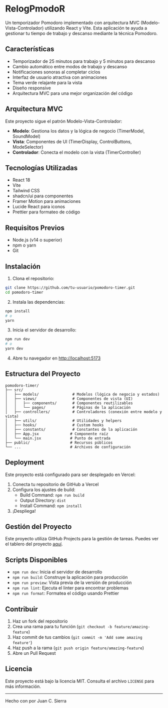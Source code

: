 # RelogPmodoR
Un temporizador Pomodoro implementado con arquitectura MVC (Modelo-Vista-Controlador) utilizando React y Vite. Esta aplicación te ayuda a gestionar tu tiempo de trabajo y descanso mediante la técnica Pomodoro.

## Características

- Temporizador de 25 minutos para trabajo y 5 minutos para descanso
- Cambio automático entre modos de trabajo y descanso
- Notificaciones sonoras al completar ciclos
- Interfaz de usuario atractiva con animaciones
- Tema verde relajante para la vista
- Diseño responsive
- Arquitectura MVC para una mejor organización del código

## Arquitectura MVC

Este proyecto sigue el patrón Modelo-Vista-Controlador:

- **Modelo**: Gestiona los datos y la lógica de negocio (TimerModel, SoundModel)
- **Vista**: Componentes de UI (TimerDisplay, ControlButtons, ModeSelector)
- **Controlador**: Conecta el modelo con la vista (TimerController)

## Tecnologías Utilizadas

- React 18
- Vite
- Tailwind CSS
- shadcn/ui para componentes
- Framer Motion para animaciones
- Lucide React para iconos
- Prettier para formateo de código

## Requisitos Previos

- Node.js (v14 o superior)
- npm o yarn
- Git

## Instalación

1. Clona el repositorio:
```bash
git clone https://github.com/tu-usuario/pomodoro-timer.git
cd pomodoro-timer
```

2. Instala las dependencias:
```bash
npm install
# o
yarn
```

3. Inicia el servidor de desarrollo:
```bash
npm run dev
# o
yarn dev
```

4. Abre tu navegador en [http://localhost:5173](http://localhost:5173)

## Estructura del Proyecto

```
pomodoro-timer/
├── src/
│   ├── models/               # Modelos (lógica de negocio y estados)
│   ├── views/                # Componentes de vista (UI)
│   │   ├── components/       # Componentes reutilizables
│   │   └── pages/            # Páginas de la aplicación
│   ├── controllers/          # Controladores (conexión entre modelo y vista)
│   ├── utils/                # Utilidades y helpers
│   ├── hooks/                # Custom hooks
│   ├── constants/            # Constantes de la aplicación
│   ├── App.jsx              # Componente raíz
│   └── main.jsx             # Punto de entrada
├── public/                  # Recursos públicos
└── ...                      # Archivos de configuración
```

## Deployment

Este proyecto está configurado para ser desplegado en Vercel:

1. Conecta tu repositorio de GitHub a Vercel
2. Configura los ajustes de build:
   - Build Command: `npm run build`
   - Output Directory: `dist`
   - Install Command: `npm install`
3. ¡Despliega!

## Gestión del Proyecto

Este proyecto utiliza GitHub Projects para la gestión de tareas. Puedes ver el tablero del proyecto [aquí](https://github.com/tu-usuario/pomodoro-timer/projects/1).

## Scripts Disponibles

- `npm run dev`: Inicia el servidor de desarrollo
- `npm run build`: Construye la aplicación para producción
- `npm run preview`: Vista previa de la versión de producción
- `npm run lint`: Ejecuta el linter para encontrar problemas
- `npm run format`: Formatea el código usando Prettier

## Contribuir

1. Haz un fork del repositorio
2. Crea una rama para tu función (`git checkout -b feature/amazing-feature`)
3. Haz commit de tus cambios (`git commit -m 'Add some amazing feature'`)
4. Haz push a la rama (`git push origin feature/amazing-feature`)
5. Abre un Pull Request

## Licencia

Este proyecto está bajo la licencia MIT. Consulta el archivo `LICENSE` para más información.

---

Hecho con por Juan C. Sierra
